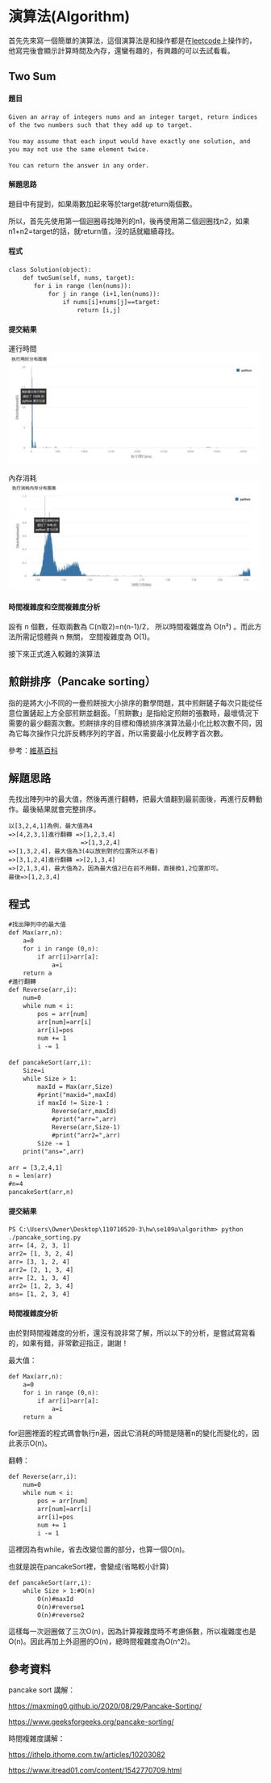 # 演算法(Algorithm)
首先先來寫一個簡單的演算法，這個演算法是和操作都是在[leetcode](https://leetcode.com/explore/)上操作的，他寫完後會顯示計算時間及內存，還蠻有趣的，有興趣的可以去試看看。
## Two Sum
#### 題目
```
Given an array of integers nums and an integer target, return indices of the two numbers such that they add up to target.

You may assume that each input would have exactly one solution, and you may not use the same element twice.

You can return the answer in any order.
```
#### 解題思路
題目中有提到，如果兩數加起來等於target就return兩個數。

所以，首先先使用第一個迴圈尋找陣列的n1，後再使用第二個迴圈找n2，如果n1+n2=target的話，就return值，沒的話就繼續尋找。
#### 程式
```
class Solution(object):
    def twoSum(self, nums, target):
       for i in range (len(nums)):
           for j in range (i+1,len(nums)):
               if nums[i]+nums[j]==target:
                   return [i,j]
```
#### 提交結果
運行時間
<img src="https://github.com/syuan0327/se109a/blob/master/algorithm/1.JPG">

內存消耗
<img src="https://github.com/syuan0327/se109a/blob/master/algorithm/2.JPG">

#### 時間複雜度和空間複雜度分析
設有 n 個數，任取兩數為 C(n取2)=n(n-1)/2， 所以時間複雜度為 O(n²) 。而此方法所需記憶體與 n 無關， 空間複雜度為 O(1)。


接下來正式進入較難的演算法
## 煎餅排序（Pancake sorting）

指的是將大小不同的一疊煎餅按大小排序的數學問題，其中煎餅鏟子每次只能從任意位置鏟起上方全部煎餅並翻面。「煎餅數」是指給定煎餅的張數時，最壞情況下需要的最少翻面次數。煎餅排序的目標和傳統排序演算法最小化比較次數不同，因為它每次操作只允許反轉序列的字首，所以需要最小化反轉字首次數。

參考：[維基百科](https://zh.wikipedia.org/wiki/%E7%85%8E%E9%A4%85%E6%8E%92%E5%BA%8F)

## 解題思路
先找出陣列中的最大值，然後再進行翻轉，把最大值翻到最前面後，再進行反轉動作。最後結果就會完整排序。
```
以[3,2,4,1]為例，最大值為4
=>[4,2,3,1]進行翻轉 =>[1,2,3,4]
                    =>[1,3,2,4]
=>[1,3,2,4]，最大值為3(4以放到對的位置所以不看)
=>[3,1,2,4]進行翻轉 =>[2,1,3,4]
=>[2,1,3,4]，最大值為2，因為最大值2已在前不用翻，直接換1,2位置即可。
最後=>[1,2,3,4]
```
## 程式
```
#找出陣列中的最大值
def Max(arr,n):
    a=0
    for i in range (0,n):
        if arr[i]>arr[a]:
            a=i
    return a
#進行翻轉
def Reverse(arr,i):
    num=0
    while num < i:
        pos = arr[num]
        arr[num]=arr[i]
        arr[i]=pos
        num += 1
        i -= 1

def pancakeSort(arr,i):
    Size=i
    while Size > 1:
        maxId = Max(arr,Size)
        #print("maxid=",maxId)
        if maxId != Size-1 :
            Reverse(arr,maxId)
            #print("arr=",arr)
            Reverse(arr,Size-1)
            #print("arr2=",arr)
        Size -= 1
    print("ans=",arr)
    
arr = [3,2,4,1]
n = len(arr)
#n=4
pancakeSort(arr,n)

```
#### 提交結果
```
PS C:\Users\Owner\Desktop\110710520-3\hw\se109a\algorithm> python ./pancake_sorting.py
arr= [4, 2, 3, 1]
arr2= [1, 3, 2, 4]
arr= [3, 1, 2, 4]
arr2= [2, 1, 3, 4]
arr= [2, 1, 3, 4]
arr2= [1, 2, 3, 4]
ans= [1, 2, 3, 4]
```
#### 時間複雜度分析
由於對時間複雜度的分析，還沒有說非常了解，所以以下的分析，是嘗試寫寫看的，如果有錯，非常歡迎指正，謝謝！

最大值：
```
def Max(arr,n):
    a=0
    for i in range (0,n):
        if arr[i]>arr[a]:
            a=i
    return a
```
for迴圈裡面的程式碼會執行n遍，因此它消耗的時間是隨著n的變化而變化的，因此表示O(n)。

翻轉：
```
def Reverse(arr,i):
    num=0
    while num < i:
        pos = arr[num]
        arr[num]=arr[i]
        arr[i]=pos
        num += 1
        i -= 1
```
這裡因為有while，省去改變位置的部分，也算一個O(n)。

也就是說在pancakeSort裡，會變成(省略較小計算)
```
def pancakeSort(arr,i):
    while Size > 1:#O(n)
        O(n)#maxId
        O(n)#reverse1
        O(n)#reverse2
```
這樣每一次迴圈做了三次O(n)，因為計算複雜度時不考慮係數，所以複雜度也是O(n)。因此再加上外迴圈的O(n)，總時間複雜度為O(n^2)。

## 參考資料
pancake sort 講解：

https://maxming0.github.io/2020/08/29/Pancake-Sorting/

https://www.geeksforgeeks.org/pancake-sorting/

時間複雜度講解：

https://ithelp.ithome.com.tw/articles/10203082

https://www.itread01.com/content/1542770709.html
